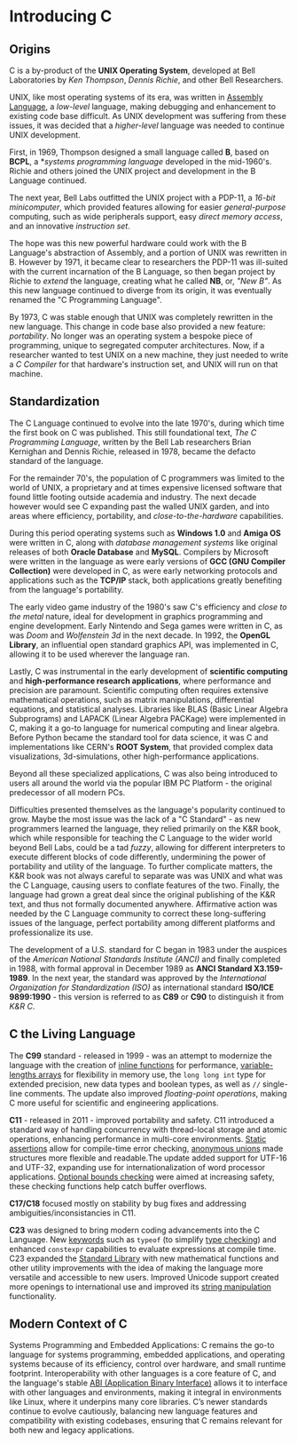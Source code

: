 # Introducing C


## Origins

C is a by-product of the **UNIX Operating System**, developed at Bell Laboratories by *Ken Thompson*, *Dennis Richie*, and other Bell Researchers.

UNIX, like most operating systems of its era, was written in [Assembly Language](), a *low-level* language, making debugging and enhancement to existing code base difficult. As UNIX development was suffering from these issues, it was decided that a *higher-level* language was needed to continue UNIX development. 

First, in 1969, Thompson designed a small language called **B**, based on **BCPL**, a **systems programming language* developed in the mid-1960's. Richie and others joined the UNIX project and development in the B Language continued.

The next year, Bell Labs outfitted the UNIX project with a PDP-11, a *16-bit minicomputer*, which provided features allowing for easier *general-purpose* computing, such as wide peripherals support, easy *direct memory access*, and an innovative *instruction set*. 

The hope was this new powerful hardware could work with the B Language's abstraction of Assembly, and a portion of UNIX was rewritten in B. However by 1971, it became clear to researchers the PDP-11 was ill-suited with the current incarnation of the B Language, so then began project by Richie to *extend* the language, creating what he called **NB**, or, *"New B"*. As this new language continued to diverge from its origin, it was eventually renamed the "C Programming Language".  

By 1973, C was stable enough that UNIX was completely rewritten in the new language. This change in code base also provided a new feature: *portability*. No longer was an operating system a bespoke piece of programming, unique to segregated computer architectures. Now, if a researcher wanted to test UNIX on a new machine, they just needed to write a *C Compiler* for that hardware's instruction set, and UNIX will run on that machine. 

## Standardization

The C Language continued to evolve into the late 1970's, during which time the first book on C was published. This still foundational text, *The C Programming Language*, written by the Bell Lab researchers Brian Kernighan and Dennis Richie, released in 1978, became the defacto standard of the language. 

For the remainder 70's, the population of C programmers was limited to the world of UNIX, a proprietary and at times expensive licensed software that found little footing outside academia and industry. The next decade however would see C expanding past the walled UNIX garden, and into areas where efficiency, portability, and *close-to-the-hardware* capabilities. 

During this period operating systems such as **Windows 1.0** and **Amiga OS** were written in C, along with *database management systems* like original releases of both **Oracle Database** and **MySQL**. Compilers by Microsoft were written in the language as were early versions of **GCC (GNU Compiler Collection)** were developed in C, as were early networking protocols and applications such as the **TCP/IP** stack, both applications greatly benefiting from the language's portability. 

The early video game industry of the 1980's saw C's efficiency and *close to the metal* nature, ideal for development in graphics programming and engine development. Early Nintendo and Sega games were written in C, as was *Doom* and *Wolfenstein 3d* in the next decade. In 1992, the **OpenGL Library**, an influential open standard graphics API, was implemented in C, allowing it to be used wherever the language ran. 

Lastly, C was instrumental in the early development of **scientific computing** and **high-performance research applications**, where performance and precision are paramount. Scientific computing often requires extensive mathematical operations, such as matrix manipulations, differential equations, and statistical analyses. Libraries like BLAS (Basic Linear Algebra Subprograms) and LAPACK (Linear Algebra PACKage) were implemented in C, making it a go-to language for numerical computing and linear algebra. Before Python became the standard tool for data science, it was C and implementations like CERN's **ROOT System**, that provided complex data visualizations, 3d-simulations, other high-performance applications. 

Beyond all these specialized applications, C was also being introduced to users all around the world via the popular IBM PC Platform - the original predecessor of all modern PCs. 

Difficulties presented themselves as the language's popularity continued to grow. Maybe the most issue was the lack of a "C Standard" - as new programmers learned the language, they relied primarily on the K&R book, which while responsible for teaching the C Language to the wider world beyond Bell Labs, could be a tad *fuzzy*, allowing for different interpreters to execute different blocks of code differently, undermining the power of portability and utility of the language. To further complicate matters, the K&R book was not always careful to separate was was UNIX and what was the C Language, causing users to conflate features of the two. Finally, the language had grown a great deal since the original publishing of the K&R text, and thus not formally documented anywhere. Affirmative action was needed by the C Language community to correct these long-suffering issues of the language, perfect portability among different platforms and professionalize its use.

The development of a U.S. standard for C began in 1983 under the auspices of the *American National Standards Institute (ANCI)* and finally completed in 1988, with formal approval in December 1989 as **ANCI Standard X3.159-1989**. In the next year, the standard was approved by the *International Organization for Standardization (ISO)* as international standard **ISO/ICE 9899:1990** - this version is referred to as **C89** or **C90** to distinguish it from *K&R C*.

## C the Living Language

The **C99** standard - released in 1999 - was an attempt to modernize the language with the creation of [inline functions]() for performance, [variable-lengths arrays]() for flexibility in memory use, the `long long int` type for extended precision, new data types and boolean types, as well as `//` single-line comments. The update also improved *floating-point operations*, making C more useful for scientific and engineering applications. 

**C11** - released in 2011 - improved portability and safety. C11 introduced a standard way of handling concurrency with thread-local storage and atomic operations, enhancing performance in multi-core environments. [Static assertions]() allow for compile-time error checking, [anonymous unions]() made structures more flexible and readable.The update added support for UTF-16 and UTF-32, expanding use for internationalization of word processor applications. [Optional bounds checking]() were aimed at increasing safety, these checking functions help catch buffer overflows.

**C17/C18** focused mostly on stability by  bug fixes and addressing ambiguities/inconsistancies in C11.  

**C23** was designed to bring modern coding advancements into the C Language. New [keywords]() such as `typeof` (to simplify [type checking]()) and enhanced `constexpr` capabilities to evaluate expressions at compile time. C23 expanded the [Standard Library]() with new mathematical functions and other utility improvements with the idea of making the language more versatile and accessible to new users. Improved Unicode support created more openings to international use and improved its [string manipulation]() functionality.

## Modern Context of C

Systems Programming and Embedded Applications: C remains the go-to language for systems programming, embedded applications, and operating systems because of its efficiency, control over hardware, and small runtime footprint. Interoperability with other languages is a core feature of C, and the language's stable [ABI (Application Binary Interface)]() allows it to interface with other languages and environments, making it integral in environments like Linux, where it underpins many core libraries. C’s newer standards continue to evolve cautiously, balancing new language features and compatibility with existing codebases, ensuring that C remains relevant for both new and legacy applications.